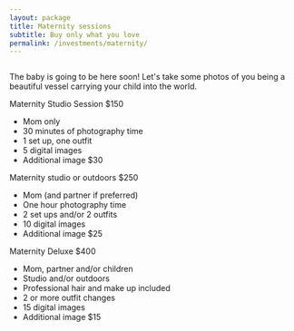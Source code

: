 ```yaml
---
layout: package
title: Maternity sessions
subtitle: Buy only what you love
permalink: /investments/maternity/
---
```


<figure class="mb-10">
  <img src="/images/investments-maternity-feature.jpg" class="rounded-lg" alt="">
</figure>

<p class="has-drop-cap">
  The baby is going to be here soon! Let's take some photos of you being a beautiful vessel carrying your child into the world.
</p>

<section class="grid grid-cols-1 lg:grid-cols-3 gap-2">
  <aside>
    <div>
      <span class="font-sans">Maternity Studio Session $150</span>
    </div>
    <ul>
      <li>Mom only</li>
      <li>30 minutes of photography time</li>
      <li>1 set up, one outfit</li>
      <li>5 digital images</li>
      <li>Additional image $30</li>
    </ul>
  </aside>

  <aside>
    <div>
      <span class="font-sans">Maternity studio or outdoors $250</span>
    </div>
    <ul>
      <li>Mom (and partner if preferred)</li>
      <li>One hour photography time</li>
      <li>2 set ups and/or 2 outfits</li>
      <li>10 digital images</li>
      <li>Additional image $25</li>
    </ul>
  </aside>

  <aside>
    <div>
      <span class="font-sans">Maternity Deluxe $400</span>
    </div>
    <ul>
      <li>Mom, partner and/or children</li>
      <li>Studio and/or outdoors</li>
      <li>Professional hair and make up included</li>
      <li>2 or more outfit changes</li>
      <li>15 digital images</li>
      <li>Additional image $15</li>
    </ul>
  </aside>
</section>
